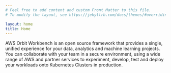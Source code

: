 ```yaml
---
# Feel free to add content and custom Front Matter to this file.
# To modify the layout, see https://jekyllrb.com/docs/themes/#overriding-theme-defaults

layout: home
title: Home
---
```

AWS Orbit Workbench is an open source framework that provides a single, unified experience for your data, analytics and 
machine learning projects.  You can collaborate with your team in a secure environment, using a wide range of AWS and partner services to experiment, develop, test and deploy your workloads onto Kubernetes Clusters in production.


